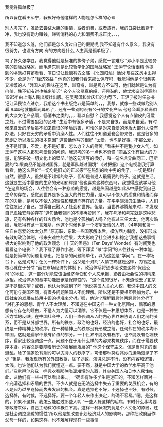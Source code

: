 我觉得孤单极了

所以我在看王沪宁，我很好奇他这样的人物是怎么样的心理

别人考完了，准备去尝试大胆的事情，或者消费，或者旅行，我的口袋比脸更干净，我也没有动力赚钱，赚钱消耗的心力和消费不成正比，，，，

我不知道怎么说，他们都是怎么度过自己的假期呢,我不知道有什么意义，我没有很努力，也没有方向.有的方向是什么,人生真是孤单极了、

骂了好久张学良，我觉得他就是标准的执侉子弟，感觉一言难尽
“邓小平是比较务实的国际战略家，而毛泽东则是比较哲学化的国际战略家”
王沪宁说话很精
他提到的书我打算都看看，写日记让我很有安全感
《北回归线》他说:现在这类书出得不少，全是为了“经济效益 ”
他真的如我们看来那么保守吗，我觉得他是个很务实又冷漠的人
“外国人的趣味在这里，越奇特，越是官方不认可，他们就越是认为有价值，殊不知有时也搞出笑话”
这个人这是真的吗，还是装的，他学术造诣很高的
1995年由上海人民出版社出版。在吴邦国和曾庆红的力荐下，王沪宁被时任总书记江泽民钦点进京，我想这个书出版绝非是简单的，，，我想，就像一些戏做给别人看
94年他就能看到异形了，还有一些别的没有公开的文化产品
他也会看那种庸俗的大众文化产品啊，畅销书之类的，，，聊以自慰？
我感觉这个人有点俏皮的可爱之处，不过需要狠狠的品味
"生活中有很多矛盾，不是来自恨，而是来自爱。有时候来自爱的矛盾虽不如来自恨的矛盾厉害，可怜的是对来自爱的矛盾大部分人没有办法，只好在无穷的矛盾中消磨人性。人们往往不知道爱也会带来恨，这是很多的悲剧之所以发生的根本原因"
这段话他写的很好
“太爱，也不是好事，不那么爱，也不是好事，不爱，也不是好事，怎么办？人的痛苦。”看来并不是我小女人气，如王沪宁这种人都思考爱情的问题，我思考的多一点也不奇怪
“商品文化有巨大的力量，能够突破一切文化上的壁垒。”他这句话写的很好，和一句名言异曲同工，巴斯夏的“如果商品不能越过国界，就是军队越过国境”
《过把瘾》这个电视剧我打算看看，他这么评价“一切均是旧式的正义感”"在热烈的吻中男的倒了。一切是那样自然，很感人。虽然是不超常的路子，但却是普通人最需要的路子。这就是生活。这就是生活中需要的生命的光明和辉煌"他也喜欢这种东西吗，我觉得应该学习他
“在这样的场合，人往往会有一种悲凉的感觉，越是热闹越是如此从中感觉到自己生命的存在，感觉到世界是多么强大的外在力量，是可以不依人的感觉和情绪而存在的力量，是可以不依人的理性和理想而存在的力量。在平平淡淡的生活中，人们往往忘记了自己，觉得自己融入了社会和世界。但是，当世界沸腾起来时，才发现自己孤独安静的存在”这句话我赞同的不能再赞同了，我在考场和考完就是这种悲凉，还有各种各样的红火场合，他也是个孤独的人吗？他有过三任太太，他两次婚姻，我觉得有点一言难尽，他这个时候也是一个渴望爱情的人吧，94年刚和第一任自由恋爱的太太分居
“原苏联、东欧一些国家解体后，模仿西方制度，没有形成有效的政治体制，带来灾难性的后果，大大影响了社会进步和稳定”我想这些事情极大的影响到了他的政治观念
《十天的困惑》（Ten Days' Wonder）有时间我也看看这个电影？？我下载了原作小说，等下拜读
“做“学问”的人往往有一种本能，就是把简单的问题复杂化，把复杂的问题简单化，以为这就是“学问 ”。在一种场合下，这是对的；在另一种条件下，这又是不对的"人情世故就是这样，为官之道核心就在于分寸
"而在市场经济的体制下，政治体系将逐步地改变这种“保险公司”的地位，这一部分功能应该由经济单位和个人来承担，或者由社会性的机构来承担。政治体系的基本功能应该是保障性的。"这个说的很好，不知道他去了北京是不是很失望？或者，他认为他做到了吗
“他说美国人关心人权，我说中国人的文化可能与美国不同，有很多问题美国人不能理解。所以还是不要相互强加为好。中国社会的发展应该用中国的标准来分析。”嗯，他这个理解到具体问题具体分析了
“对孔子的思想，青年人不太理解，不知道在中国这样一种文化氛围内，儒家的思想有它存在的理由，不是人为力量可以清除。它不仅是一种思想体系，也是一种生活方式的反映。在中国社会中，人们一直强调从人的内心世界来协调人们之间的关系，而不是从外部世界。所有的秩序，政治的也好，经济的也好，社会的也好，最终是一种精神上的秩序。在一种精神上的秩序没有形成之前，任何外在的秩序均不牢固。这就是儒家中最有价值的部分。一个世界不能没有秩序，也不能没有伦理秩序，儒家比较强调这一点。问题不在于用什么样的内容来构筑秩序，而在于需要秩序本身。内容总是要随着历史的发展而发展的”
他这个保守主义，但是当时真的很混乱，除了儒家没有别的可以支持人的秩序了，可惜那种莫名其妙的运动毁掉了不少
“但是，我发现所有的外国教授，除了少数，演讲总是不行，没有内容和逻辑，太浅。也许他们认为我们就懂这一点。要不然，就是中国大学的教学水平高于他们。”我觉得他和我一样喜欢看那种晦涩难懂的东西，其实美国人和日本人尿性如此，从他们有一些书可以看出来。。。
“确实有许多学生是迷茫的，不知怎样面对一个充满选择和矛盾的世界。不少人就是在无法选择中失去了重要的发展机会，有的人是因为过早选择而失去发展的机会。真是选择也不好，不选择也不好。有时候，选择好，有时候，不选择好。要一个年轻人来作出决定，的确不容易。”嗯，是这样的，如果不这样，我怎么能胜过那些人呢
“一些人有这样的毛病，有时什么事均要等政府来做，自己主动做的积极性不高。这样一种状况究竟是个人文化的原因，还是社会调控造成的惯性”所以他是想改变计划经济对人的影响吗，那种把政府当作父母一样的，如果这样，也不难解释现在一些事情


